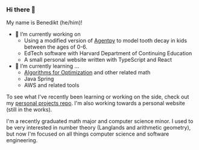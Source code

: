 ### Hi there 👋

My name is Benedikt (he/him)!

- 🔭 I’m currently working on
  - Using a modified version of [Agentpy](https://github.com/JoelForamitti/agentpy) to model tooth decay in kids between the ages of 0-6.
  - EdTech software with Harvard Department of Continuing Education
  - A small personal website written with TypeScript and React
- 🌱 I’m currently learning ...
  - [Algorithms for Optimization](https://mitpress.mit.edu/9780262039420/) and other related math
  - Java Spring
  - AWS and related tools

To see what I've recently been learning or working on the side, check out my [personal projects repo](https://github.com/Benni-Math/personal_projects). I'm also working towards a personal website (still in the works).

I'm a recently graduated math major and computer science minor. I used to be very interested in number theory (Langlands and arithmetic geometry), but now I'm focused on all things computer science and software engineering.

<!--
**Benni-Math/Benni-Math** is a ✨ _special_ ✨ repository because its `README.md` (this file) appears on your GitHub profile.

Here are some ideas to get you started:

- 👯 I’m looking to collaborate on ...
- 🤔 I’m looking for help with ...
- 💬 Ask me about ...
- 📫 How to reach me: ...
- 😄 Pronouns: ...
- ⚡ Fun fact: ...
-->
